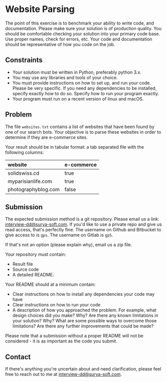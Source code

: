 # Website Parsing

The point of this exercise is to benchmark your ability to write code, and documentation. Please make sure your solution is of production quality. You should be comfortable checking your solution into your primary code base. Use proper names, check for errors, etc. Your code and documentation should be representative of how you code on the job.


## Constraints

- Your solution must be written in Python, preferably python 3.x.
- You may use any libraries and tools of your choice.
- You must provide instructions on how to set up, and run your code. Please be very specific. If you need any dependencies to be installed, specify exactly how to do so. Specify how to run your program exactly.
- Your program must run on a recent version of linux and macOS.


## Problem

The file `websites.txt` contains a list of websites that have been found by one of our search bots. Your objective is to parse these websites in order to determine if they are e-commerce sites.

Your result should be in tabular format: a tab separated file with the following columns:

| website             | e-commerce |
|:--------------------|:-----------|
| solidswiss.cd       | true       |
| myparisianlife.com  | true       |
| photographyblog.com | false      |


## Submission

The expected submission method is a git repository. Please email us a link: interview-dd@surya-soft.com. If you'd like to use a private repo and give us read access, that's perfectly fine. The username on Github and Bitbucket to give access to is `gps`. The username on Gitlab is `gp5`.

If that's not an option (please explain why), email us a zip file.

Your repository must contain:

- Result file
- Source code
- A detailed README.

Your README should at a minimum contain:

- Clear instructions on how to install any dependencies your code may have
- Clear instructions on how to run your code
- A description of how you approached the problem. For example, what design choices did you make? Why? Are there any known limitations in your solution? Why? What are some possible ways to overcome those limitations? Are there any further improvements that could be made?

Please note that a submission without a proper README will not be considered - it is as important as the code you submit.


## Contact

If there's anything you're uncertain about and need clarification, please feel free to reach out to me at interview-dd@surya-soft.com.
